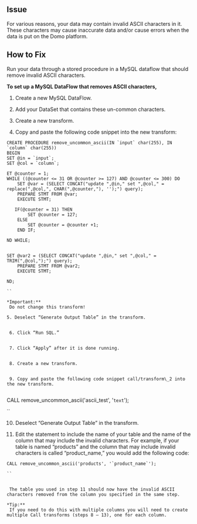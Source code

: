 

Issue
-------

For various reasons, your data may contain invalid ASCII characters in it. These characters may cause inaccurate data and/or cause errors when the data is put on the Domo platform.


 How to Fix
------------

Run your data through a stored procedure in a MySQL dataflow that should remove invalid ASCII characters.


**To set up a MySQL DataFlow that removes ASCII characters,**


 1. Create a new MySQL DataFlow.


 2. Add your DataSet that contains these un-common characters.


 3. Create a new transform.


 4. Copy and paste the following code snippet into the new transform:


```
CREATE PROCEDURE remove_uncommon_ascii(IN `input` char(255), IN `column` char(255))
BEGIN
SET @in = `input`;
SET @col = `column`;

ET @counter = 1;
WHILE ((@counter <= 31 OR @counter >= 127) AND @counter <= 300) DO
    SET @var = (SELECT CONCAT("update ",@in," set ",@col," = replace(",@col,", CHAR(",@counter,"), '');") query);
    PREPARE STMT FROM @var;
    EXECUTE STMT;

   IF(@counter = 31) THEN
        SET @counter = 127;
    ELSE
        SET @counter = @counter +1;
    END IF;

ND WHILE;


SET @var2 = (SELECT CONCAT("update ",@in," set ",@col," = TRIM(",@col,");") query);
    PREPARE STMT FROM @var2;
    EXECUTE STMT;

ND;

``

*Important:**
 Do not change this transform!

5. Deselect “Generate Output Table” in the transform.


 6. Click “Run SQL.”


 7. Click “Apply” after it is done running.


 8. Create a new transform.


 9. Copy and paste the following code snippet call/transform\_2 into the new transform.


```
CALL remove_uncommon_ascii('ascii_test', '`text`');

``


 10. Deselect “Generate Output Table” in the transform.


 11. Edit the statement to include the name of your table and the name of the column that may include the invalid characters. For example, if your table is named “products” and the column that may include invalid characters is called “product\_name,” you would add the following code:


```
CALL remove_uncommon_ascii('products', '`product_name`');

``


 The table you used in step 11 should now have the invalid ASCII characters removed from the column you specified in the same step.

*Tip:**
 If you need to do this with multiple columns you will need to create multiple Call transforms (steps 8 – 13), one for each column.


